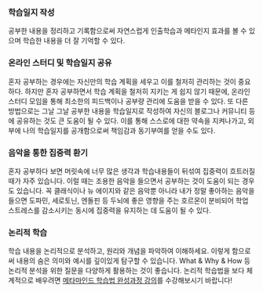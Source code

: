 ### 학습일지 작성
공부한 내용을 정리하고 기록함으로써 자연스럽게 인출학습과 메타인지 효과를 볼 수 있으며 학습한 내용을 더 잘 기억할 수 있다.

### 온라인 스터디 및 학습일지 공유
혼자 공부하는 경우에는 자신만의 학습 계획을 세우고 이를 철저히 관리하는 것이 중요하다. 하지만 혼자 공부하면서 학습 계획을 철저히 지키는 게 쉽지 않기 때문에, 온라인 스터디 모임을 통해 최소한의 피드백이나 공부량 관리에 도움을 받을 수 있다. 또 다른 방법으로는 그날 그날 공부한 내용을 학습일지로 작성하여 자신의 블로그나 커뮤니티 등에 공유하는 것도 큰 도움이 될 수 있다. 이를 통해 스스로에 대한 약속을 지켜나가고, 외부에 나의 학습일지를 공개함으로써 책임감과 동기부여를 얻을 수도 있다.

### 음악을 통한 집중력 환기
혼자 공부하다 보면 머릿속에 너무 많은 생각과 학습내용들이 뒤섞여 집중력이 흐트러질 때가 자주 있습니다. 이럴 때는 조용한 음악을 들으면서 공부하는 것이 도움이 되는 경우도 있습니다. 꼭 클래식이나 뉴 에이지와 같은 음악뿐 아니라 내가 정말 좋아하는 음악을 들으면 도파민, 세로토닌, 엔돌핀 등 두뇌에 좋은 영향을 주는 호르몬이 분비되어 학업 스트레스를 감소시키는 동시에 집중력을 유지하는 데 도움이 될 수 있다.

### 논리적 학습
학습 내용을 논리적으로 분석하고, 원리와 개념을 파악하여 이해하세요. 이렇게 함으로써 내용의 숨은 의미와 예시를 깊이있게 탐구할 수 있습니다. What & Why & How 등 논리적 분석을 위한 질문을 다양하게 활용하는 것이 좋습니다. 논리적 학습법을 보다 체계적으로 배우려면 [메타마인드 학습법 완성과정 강의](https://metamind.kr/product/learnics-course/)를 수강해보시기 바랍니다!